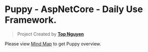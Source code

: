 ﻿# Puppy - AspNetCore - Daily Use Framework.
> Project Created by [**Top Nguyen**](http://topnguyen.net)

Please view [Mind Map](https://github.com/stssoftware/Puppy/blob/master/Mind%20Map.pdf) to get Puppy overview.